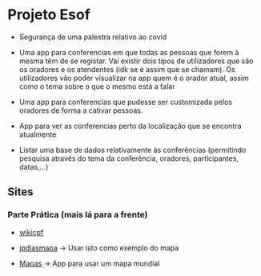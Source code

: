 # Projeto Esof

- Segurança de uma palestra relativo ao covid

- Uma app para conferencias em que todas as pessoas que forem à mesma têm de se registar.
Vai existir dois tipos de utilizadores que são os oradores e os atendentes (idk se é assim que se chamam).
Os utilizadores vão poder visualizar na app quem é o orador atual, assim como o tema sobre o que o mesmo está a falar

- Uma app para conferencias que pudesse ser customizada pelos oradores de forma a cativar pessoas.

- App para ver as conferencias perto da localização que se encontra atualmente

- Listar uma base de dados relativamente às conferências (permitindo pesquisa através do tema da conferência, oradores, participantes, datas,...)


## Sites
### Parte Prática (mais lá para a frente)
- [wikicpf](http://www.wikicfp.com/cfp/)

- [jpdiasmapa](http://jpdias.me/hikept/) -> Usar isto como exemplo do mapa

- [Mapas](https://leafletjs.com/) -> App para usar um mapa mundial
